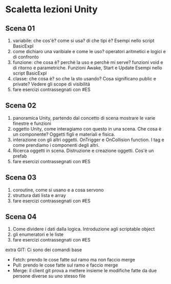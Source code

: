 # Scaletta lezioni Unity


## Scena 01
1. variabile: che cos'è? come si usa? di che tipi è? Esempi nello script BasicExpl
2. come dichiaro una varibiale e come le uso? operatori aritmetici e logici e di confronto
3. funzione: che cosa è? perchè la uso e perchè mi serve? funzioni void e di ritorno e parametriche. Funzioni Awake, Start e Update Esempi nello script BasicExpl
4. classe: che cosa è? so che la sto usando? Cosa significano public e private? Vedere gli scope di visibilità
5. fare esercizi contrassegnati con #ES


## Scena 02
1. panoramica Unity, partendo dal concetto di scena mostrare le varie finestre e funzioni
2. oggetto Unity, come interagiamo con questo in una scena. Che cosa è un componente? Oggetti figli e materiali e fisica.
3. interazione con gli altri oggetti. OnTrigger e OnCollision function. I tag e come prendiamo i componenti degli altri.
4. Ricerca oggetti in scena. Distruzione e creazione oggetti. Cos'è un prefab
5. fare esercizi contrassegnati con #ES


## Scena 03
1. coroutine, come si usano e a cosa servono
2. struttura dati lista e array
3. fare esercizi contrassegnati con #ES


## Scena 04
1. Come dividere i dati dalla logica. Introduzione agli scriptable object
2. gli enumeratori e le liste
3. fare esercizi contrassegnati con #ES


extra GIT: Ci sono dei comandi base
- Fetch: prendo le cose fatte sul ramo ma non faccio merge
- Pull: prendo le cose fatte sul ramo e faccio merge
- Merge: il client git prova a mettere insieme le modifiche fatte da due persone diverse su uno stesso file

